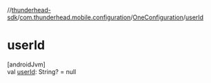 //[thunderhead-sdk](../../../index.md)/[com.thunderhead.mobile.configuration](../index.md)/[OneConfiguration](index.md)/[userId](user-id.md)

# userId

[androidJvm]\
val [userId](user-id.md): String? = null
